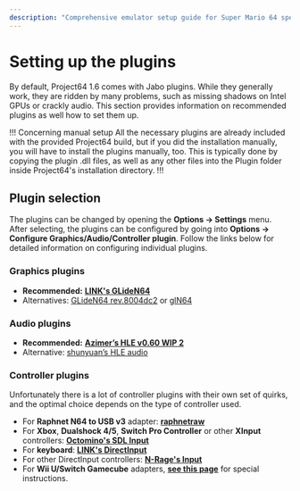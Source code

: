 ```yaml
---
description: "Comprehensive emulator setup guide for Super Mario 64 speedruns"
---
```


# Setting up the plugins

By default, Project64 1.6 comes with Jabo plugins. While they generally work, they are ridden by many problems, such as missing shadows on Intel GPUs or crackly audio. This section provides information on recommended plugins as well how to set them up.

!!! Concerning manual setup
All the necessary plugins are already included with the provided Project64 build, but if you did the installation manually, you will have to install the plugins manually, too. This is typically done by copying the plugin .dll files, as well as any other files into the Plugin folder inside Project64's installation directory.
!!!

## Plugin selection

The plugins can be changed by opening the **Options -> Settings** menu. After selecting, the plugins can be configured by going into **Options -> Configure Graphics/Audio/Controller plugin**. Follow the links below for detailed information on configuring individual plugins.

### Graphics plugins
- **Recommended:** [**LINK's GLideN64**](gliden64_link.md)
- Alternatives: [GLideN64 rev.8004dc2](gliden64_old.md) or [glN64](gln64.md)

### Audio plugins
- **Recommended:** [**Azimer’s HLE v0.60 WIP 2**](azi60.md)
- Alternative: [shunyuan’s HLE audio](shunyuan.md)

### Controller plugins
Unfortunately there is a lot of controller plugins with their own set of quirks, and the optimal choice depends on the type of controller used.

- For **Raphnet N64 to USB v3** adapter: [**raphnetraw**](raphnetraw.md)
- For **Xbox**, **Dualshock 4/5**, **Switch Pro Controller** or other **XInput** controllers: [**Octomino's SDL Input**](octomino.md)
- For **keyboard**: [**LINK's DirectInput**](keyboardinput.md)
- For other DirectInput controllers: [**N-Rage's Input**](nrage.md)
- For **Wii U/Switch Gamecube** adapters, [**see this page**](wiiu_gc.md) for special instructions.
